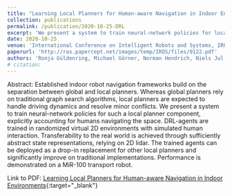 ```yaml
---
title: "Learning Local Planners for Human-aware Navigation in Indoor Environments"
collection: publications
permalink: /publication/2020-10-25-DRL
excerpt: 'We present a system to train neural-network policies for local planners, explicitly accounting for humans navigating the space.'
date: 2020-10-25
venue: 'International Conference on Intelligent Robots and Systems, IROS 2020'
paperurl: 'http://ras.papercept.net/images/temp/IROS/files/0122.pdf'
authors: 'Ronja Güldenring, Michael Görner, Norman Hendrich, Niels Jul Jacobsen, and Jianwei Zhang.'
# citation: 
---
```

Abstract: Established indoor robot navigation frameworks build on the separation between global and local planners.
Whereas global planners rely on traditional graph search algorithms, local planners are expected to handle driving dynamics and resolve minor conflicts. We present a system to train neural-network policies for such a local planner component, explicitly accounting for humans navigating the space. DRL-agents are trained in randomized virtual 2D environments with simulated human interaction. Transferability to the real world is achieved through sufficiently abstract state representations, relying on 2D lidar. The trained agents can be deployed as a drop-in replacement for other local planners and significantly improve on traditional implementations. Performance is demonstrated on a MiR-100 transport robot.

Link to PDF: [Learning Local Planners for Human-aware Navigation in Indoor Environments](http://ras.papercept.net/images/temp/IROS/files/0122.pdf){:target="_blank"}